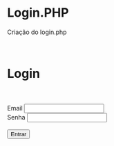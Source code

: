 # Login.PHP
Criação do login.php

<?php
include('segurancazero.php');
include('conn.php');
if($_SERVER['REQUEST_METHOD']=='POST'){
    $email = $_POST['email'];
    $senha = $_POST['senha'];
    $sql = "SELECT COUNT(*) FROM tb_usuarios WHERE email_usuario = '$email'
    AND senha_usuario = '$senha'";
    $result = mysqli_query($link,$sql);
    $count = mysqli_fetch_array($result);
    if($count[0] == 1){
        //email e senha corretos//
        $sql = "SELECT id_usuario, apelido_usuario, nivel_usuario
        FROM tb_usuarios WHERE email_usuario = '$email' AND senha_usuario = '$senha'";
        echo$sql;
        $result = mysqli_query($link,$sql);
        $tbl = mysqli_fetch_array($result);
        $_SESSION['id_usuario'] = $tbl[0];
        $_SESSION['apelido'] = $tbl[1];
        $_SESSION['nivel'] = $tbl[2];
        mysqli_close($link);
        header('Location: index.php');
        exit();
    }
    else{
        mysqli_close($link);
        header('Location: login.php?msg=Usuario e/ou senha invalidos!');
        exit();
    }
}

?>

<!DOCTYPE html>
<html lang="pt-br">
<head>
    <meta charset="UTF-8">
    <meta name="viewport" content="width=device-width, initial-scale=1.0">
    <link rel="stylesheet" href="lista.css">
    <title>Login</title>
</head>
<body>
    <br>
    <h1>Login</h1>
    <?php
    include('msg_user.php');
    ?>
    <br><br>
    <form action="login.php" method="post">
        <label for="email">Email</label>
        <input type="email" name="email" id="email" required>
        <br>
        <label for="senha">Senha</label>
        <input type="password" name="senha" id="senha" required>
        <br><br>
        <input type="submit" value="Entrar">
    </form>
</body>
</html>
